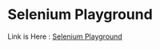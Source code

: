 # Selenium Playground

Link is Here : [Selenium Playground](https://selenium-test-react.vercel.app/)
